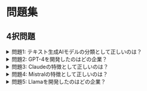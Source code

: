 # 問題集

<a id="introduction"></a>

## 4択問題

<details>
<summary>問題1: テキスト生成AIモデルの分類として正しいのは？</summary>

- a. API経由で利用するモデルとローカルで実行可能なモデル
- b. 自然言語処理モデルと画像生成モデル
- c. 大規模モデルと小規模モデル
- d. 英語モデルと多言語モデル

<details>
<summary>回答と解説</summary>

回答: a. API経由で利用するモデルとローカルで実行可能なモデル

テキスト生成AIモデルは、API経由で利用するモデル（GPT-4, Claude, Mistral, CohereのCommand R+など）とローカルで実行可能なモデル（Llamaなど）に分類できます。この分類は、モデルの利用方法に基づいています。

</details>
</details>

<details>
<summary>問題2: GPT-4を開発したのはどの企業？</summary>

- a. Google
- b. OpenAI
- c. Meta
- d. Anthropic

<details>
<summary>回答と解説</summary>

回答: b. OpenAI

GPT-4は、OpenAIによる大規模トランスフォーマーモデルです。OpenAIは、自然言語処理の分野で先駆的な研究を行っている企業として知られています。

</details>
</details>

<details>
<summary>問題3: Claudeの特徴として正しいのは？</summary>

- a. 多言語対応
- b. 倫理的ガイドラインに基づくテキスト生成
- c. 画像生成機能
- d. ローカルでの実行

<details>
<summary>回答と解説</summary>

回答: b. 倫理的ガイドラインに基づくテキスト生成

Claudeは、Anthropicが開発したモデルで、倫理的ガイドラインに基づくテキスト生成を特徴としています。これにより、生成されるテキストの品質と安全性が向上します。

</details>
</details>

<details>
<summary>問題4: Mistralの特徴として正しいのは？</summary>

- a. 多言語対応
- b. 倫理的ガイドラインに基づくテキスト生成
- c. 特定のドメインや言語スタイルに合わせたカスタマイズが可能
- d. ローカルでの実行

<details>
<summary>回答と解説</summary>

回答: c. 特定のドメインや言語スタイルに合わせたカスタマイズが可能

Mistralは、特定のドメインや言語スタイルに合わせたカスタマイズが可能なモデルです。これにより、ユーザーのニーズに合わせた柔軟なテキスト生成が実現できます。

</details>
</details>

<details>
<summary>問題5: Llamaを開発したのはどの企業？</summary>

- a. Google
- b. OpenAI
- c. Meta
- d. Anthropic

<details>
<summary>回答と解説</summary>

回答: c. Meta

Llamaは、Metaによる多様な言語とドメインに対応するモデルです。Metaは、自然言語処理や人工知能の分野で積極的に研究開発を行っている企業の一つです。

</details>
</details>